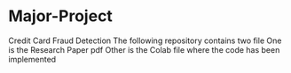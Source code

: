 # Major-Project
Credit Card Fraud Detection
The following repository contains two file
One is the Research Paper pdf
Other is the Colab file where the code has been implemented
